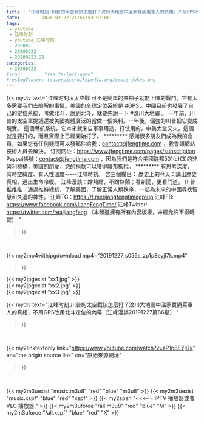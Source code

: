 ```yaml
---
title : "江峰时刻:川普的太空戰該怎麼打？汶川大地震中溫家寶痛罵軍人的真相，不用GPS改用北斗定位的內幕（江峰漫談20191227第86期） "
date:        2020-02-22T21:55:53-07:00
tags:
 - youtube
 - 江峰时刻
 - youtube_江峰时刻
 - 202002
 - 20200222
 - 20200222_21
categories:
 - 20200222
#icon:        "fas fa-lock-open"
#resImgTeaser: teaserpics/wikipedia.org/emacs-jokes.png
---
```


{{< mydiv text="江峰时刻:#太空戰 可不是簡單的擼袖子就能上陣的戰鬥，它有太多需要我們去瞭解的事情。美國的全球定位系統是 #GPS 。中國目前也發展了自己的定位系統，叫做北斗，說到北斗，就要先說一下 #汶川大地震 。 一年前，川普的太空軍提議還被美國媒體廣泛的當做一個笑料。一年後，倔強的川普把它變成現實。 這個導航系統，它本來就來自軍事用途，打仗用的，中美太空交火，這個就是要打的，而且實際上已經開始打了。     ********* 感謝很多朋友們成為我的會員，如果您有任何疑問可以發郵件給我：contact@jfengtime.com ，我會讓網站技術人員去解決。 订阅网址：https://www.jfengtime.com/pages/subscription Paypal帳號：contact@jfengtime.com ，因為我們是符合美國联邦501(c)(3)的非營利機構，美國的朋友，您的捐款可以獲得聯邦抵稅。     ********* 有思考深度、有時空緯度、有人性溫度-----江峰時刻。 含三個欄目： 歷史上的今天：講出歷史真相，道出生命冷暖。 江峰漫談：蹭熱點，不蹭熱鬧；看新聞，更看門道。 川普推推推：通過推特總統，了解美國，了解正常人類秩序，一起為未來的中國尋找智慧和久違的神性。  江峰TG：https://t.me/jiangfengtimegroup 江峰FB: https://www.facebook.com/JiangFengTime/ 江峰Twitter: https://twitter.com/realjiangfeng （本頻道擁有所有內容版權，未經允許不得轉載） "
>}}
<br>


{{< my2mp4withjpgdownload mp4="20191227_s056s_zp1p8eyjl7k.mp4"
>}}

{{< my2jpgexist "xx1.jpg" >}}<br>
{{< my2jpgexist "xx2.jpg" >}}<br>
{{< my2jpgexist "xx3.jpg" >}}<br>



{{< mydiv text="江峰时刻:川普的太空戰該怎麼打？汶川大地震中溫家寶痛罵軍人的真相，不用GPS改用北斗定位的內幕（江峰漫談20191227第86期） "
>}}
<br>

{{< my2linktextonly link="https://www.youtube.com/watch?v=zP1p8EYjl7k"
en="the origin source link" cn="原始來源網址"
>}}


<br>

{{< my2m3uexist "music.m3u8" "red"  "blue" "m3u8" >}} {{< my2m3uexist "music.xspf" "blue" "red"  "xspf" >}} {{< my2span "<<<=== IPTV 播放器或者 VLC 播放器 " >}} {{< my2m3uforce "/all.m3u8" "red"  "blue" "M" >}} {{< my2m3uforce "/all.xspf" "blue" "red"  "X" >}} 
